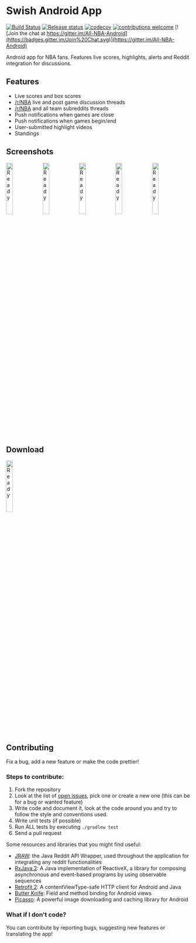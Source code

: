 # Swish Android App
[![Build Status](https://travis-ci.org/jorgegil96/All-NBA.svg?branch=master)](https://travis-ci.org/jorgegil96/All-NBA)
[![Release status](https://img.shields.io/badge/release-v1.1.0-blue.svg)](https://github.com/jorgegil96/All-NBA/releases)
[![codecov](https://codecov.io/gh/jorgegil96/All-NBA/branch/master/graph/badge.svg)](https://codecov.io/gh/jorgegil96/All-NBA)
[![contributions welcome](https://img.shields.io/badge/contributions-welcome-brightgreen.svg?style=flat)](https://github.com/jorgegil96/All-NBA/issues)
[![Join the chat at https://gitter.im/All-NBA-Android](https://badges.gitter.im/Join%20Chat.svg)](https://gitter.im/All-NBA-Android)


Android app for NBA fans. Features live scores, highlights, alerts and Reddit integration for discussions.

## Features
* Live scores and box scores
* [/r/NBA](https://www.reddit.com/r/nba) live and post game discussion threads
* [/r/NBA](https://www.reddit.com/r/nba) and all team subreddits threads
* Push notifications when games are close
* Push notifications when games begin/end
* User-submitted highlight videos
* Standings

## Screenshots
<img src="art/v1.0.0/games_red.png" alt="Ready" width="19%;"/> <img src="art/v1.0.0/gamethreads_red.png" alt="Ready" width="19%;"/> <img src="art/v1.0.0/browse2_red.png" alt="Ready" width="19%;"/> <img src="art/v1.0.0/highlights_red.png" alt="Ready" width="19%;"/> <img src="art/v1.0.0/alerts_red.png" alt="Ready" width="19%;"/>

## Download
[<img src="art/playstore.png" alt="Ready" width="19%;"/>](https://play.google.com/store/apps/details?id=com.gmail.jorgegilcavazos.ballislife)

## Contributing  

Fix a bug, add a new feature or make the code prettier!

### Steps to contribute:
1. Fork the repository
2. Look at the list of [open issues](https://github.com/jorgegil96/All-NBA/issues), pick one or create a new one (this can be for a bug or wanted feature)
3. Write code and document it, look at the code around you and try to follow the style and conventions used.
4. Write unit tests (if possible)
5. Run ALL tests by executing `./gradlew test`
6. Send a pull request

Some resources and libraries that you might find useful:
* [JRAW](https://github.com/thatJavaNerd/JRAW): the Java Reddit API Wrapper, used throughout the application for integrating any reddit functionalities   
* [RxJava 2](https://realm.io/news/gotocph-jake-wharton-exploring-rxjava2-android/): A Java implementation of ReactiveX, a library for composing asynchronous and event-based programs by using observable sequences  
* [Retrofit 2](https://square.github.io/retrofit/): A contentViewType-safe HTTP client for Android and Java
* [Butter Knife](http://jakewharton.github.io/butterknife/): Field and method binding for Android views  
* [Picasso](http://square.github.io/picasso/): A powerful image downloading and caching library for Android

### What if I don't code?  

You can contribute by reporting bugs, suggesting new features or translating the app!
